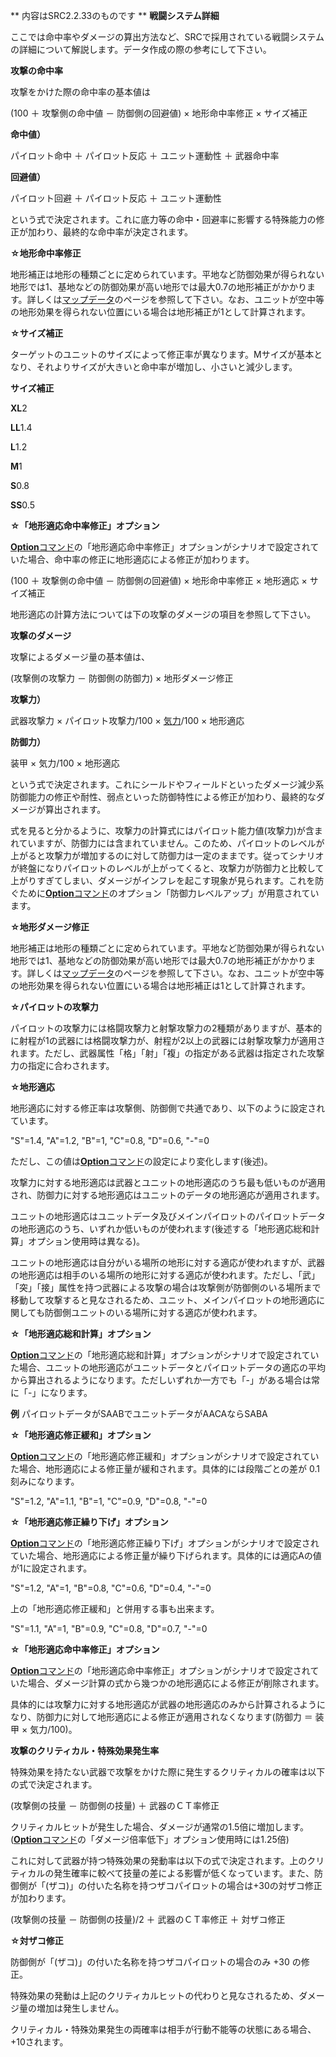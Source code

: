 ** 内容はSRC2.2.33のものです **
**戦闘システム詳細**

ここでは命中率やダメージの算出方法など、SRCで採用されている戦闘システムの詳細について解説します。データ作成の際の参考にして下さい。

**攻撃の命中率**

攻撃をかけた際の命中率の基本値は

(100 ＋ 攻撃側の命中値 － 防御側の回避値) × 地形命中率修正 × サイズ補正

**命中値）**

パイロット命中 ＋ パイロット反応 ＋ ユニット運動性 ＋ 武器命中率

**回避値）**

パイロット回避 ＋ パイロット反応 ＋ ユニット運動性

という式で決定されます。これに底力等の命中・回避率に影響する特殊能力の修正が加わり、最終的な命中率が決定されます。

**☆地形命中率修正**

地形補正は地形の種類ごとに定められています。平地など防御効果が得られない地形では1、基地などの防御効果が高い地形では最大0.7の地形補正がかかります。詳しくは[マップデータ](マップデータ.md)のページを参照して下さい。なお、ユニットが空中等の地形効果を得られない位置にいる場合は地形補正が1として計算されます。

**☆サイズ補正**

ターゲットのユニットのサイズによって修正率が異なります。Mサイズが基本となり、それよりサイズが大きいと命中率が増加し、小さいと減少します。

**サイズ補正**

**XL**2

**LL**1.4

**L**1.2

**M**1

**S**0.8

**SS**0.5

**☆「地形適応命中率修正」オプション**

[**Option**コマンド](Optionコマンド.md)の「地形適応命中率修正」オプションがシナリオで設定されていた場合、命中率の修正に地形適応による修正が加わります。

(100 ＋ 攻撃側の命中値 － 防御側の回避値) × 地形命中率修正 × 地形適応 × サイズ補正

地形適応の計算方法については下の攻撃のダメージの項目を参照して下さい。

**攻撃のダメージ**

攻撃によるダメージ量の基本値は、

(攻撃側の攻撃力 － 防御側の防御力) × 地形ダメージ修正

**攻撃力）**

武器攻撃力 × パイロット攻撃力/100 × [気力](気力.md)/100 × 地形適応

**防御力）**

装甲 × 気力/100 × 地形適応

という式で決定されます。これにシールドやフィールドといったダメージ減少系防御能力の修正や耐性、弱点といった防御特性による修正が加わり、最終的なダメージが算出されます。

式を見ると分かるように、攻撃力の計算式にはパイロット能力値(攻撃力)が含まれていますが、防御力には含まれていません。このため、パイロットのレベルが上がると攻撃力が増加するのに対して防御力は一定のままです。従ってシナリオが終盤になりパイロットのレベルが上がってくると、攻撃力が防御力と比較して上がりすぎてしまい、ダメージがインフレを起こす現象が見られます。これを防ぐために[**Option**コマンド](Optionコマンド.md)のオプション「防御力レベルアップ」が用意されています。

**☆地形ダメージ修正**

地形補正は地形の種類ごとに定められています。平地など防御効果が得られない地形では1、基地などの防御効果が高い地形では最大0.7の地形補正がかかります。詳しくは[マップデータ](マップデータ.md)のページを参照して下さい。なお、ユニットが空中等の地形効果を得られない位置にいる場合は地形補正は1として計算されます。

**☆パイロットの攻撃力**

パイロットの攻撃力には格闘攻撃力と射撃攻撃力の2種類がありますが、基本的に射程が1の武器には格闘攻撃力が、射程が2以上の武器には射撃攻撃力が適用されます。ただし、武器属性「格」「射」「複」の指定がある武器は指定された攻撃力の指定に合わされます。

**☆地形適応**

地形適応に対する修正率は攻撃側、防御側で共通であり、以下のように設定されています。

"S"=1.4, "A"=1.2, "B"=1, "C"=0.8, "D"=0.6, "-"=0

ただし、この値は[**Option**コマンド](Optionコマンド.md)の設定により変化します(後述)。

攻撃力に対する地形適応は武器とユニットの地形適応のうち最も低いものが適用され、防御力に対する地形適応はユニットのデータの地形適応が適用されます。

ユニットの地形適応はユニットデータ及びメインパイロットのパイロットデータの地形適応のうち、いずれか低いものが使われます(後述する「地形適応総和計算」オプション使用時は異なる)。

ユニットの地形適応は自分がいる場所の地形に対する適応が使われますが、武器の地形適応は相手のいる場所の地形に対する適応が使われます。ただし、「武」「突」「接」属性を持つ武器による攻撃の場合は攻撃側が防御側のいる場所まで移動して攻撃すると見なされるため、ユニット、メインパイロットの地形適応に関しても防御側ユニットのいる場所に対する適応が使われます。

**☆「地形適応総和計算」オプション**

[**Option**コマンド](Optionコマンド.md)の「地形適応総和計算」オプションがシナリオで設定されていた場合、ユニットの地形適応がユニットデータとパイロットデータの適応の平均から算出されるようになります。ただしいずれか一方でも「-」がある場合は常に「-」になります。

**例** パイロットデータがSAABでユニットデータがAACAならSABA

**☆「地形適応修正緩和」オプション**

[**Option**コマンド](Optionコマンド.md)の「地形適応修正緩和」オプションがシナリオで設定されていた場合、地形適応による修正量が緩和されます。具体的には段階ごとの差が 0.1 刻みになります。

"S"=1.2, "A"=1.1, "B"=1, "C"=0.9, "D"=0.8, "-"=0

**☆「地形適応修正繰り下げ」オプション**

[**Option**コマンド](Optionコマンド.md)の「地形適応修正繰り下げ」オプションがシナリオで設定されていた場合、地形適応による修正量が繰り下げられます。具体的には適応Aの値が1に設定されます。

"S"=1.2, "A"=1, "B"=0.8, "C"=0.6, "D"=0.4, "-"=0

上の「地形適応修正緩和」と併用する事も出来ます。

"S"=1.1, "A"=1, "B"=0.9, "C"=0.8, "D"=0.7, "-"=0

**☆「地形適応命中率修正」オプション**

[**Option**コマンド](Optionコマンド.md)の「地形適応命中率修正」オプションがシナリオで設定されていた場合、ダメージ計算の式から幾つかの地形適応による修正が削除されます。

具体的には攻撃力に対する地形適応が武器の地形適応のみから計算されるようになり、防御力に対して地形適応による修正が適用されなくなります(防御力 ＝ 装甲 × 気力/100)。

**攻撃のクリティカル・特殊効果発生率**

特殊効果を持たない武器で攻撃をかけた際に発生するクリティカルの確率は以下の式で決定されます。

(攻撃側の技量 － 防御側の技量) ＋ 武器のＣＴ率修正

クリティカルヒットが発生した場合、ダメージが通常の1.5倍に増加します。([**Option**コマンド](Optionコマンド.md)の「ダメージ倍率低下」オプション使用時には1.25倍)

これに対して武器が持つ特殊効果の発動率は以下の式で決定されます。上のクリティカルの発生確率に較べて技量の差による影響が低くなっています。また、防御側が「(ザコ)」の付いた名称を持つザコパイロットの場合は+30の対ザコ修正が加わります。

(攻撃側の技量 － 防御側の技量)/2 ＋ 武器のＣＴ率修正 ＋ 対ザコ修正

**☆対ザコ修正**

防御側が「(ザコ)」の付いた名称を持つザコパイロットの場合のみ +30 の修正。

特殊効果の発動は上記のクリティカルヒットの代わりと見なされるため、ダメージ量の増加は発生しません。

クリティカル・特殊効果発生の両確率は相手が行動不能等の状態にある場合、+10されます。
